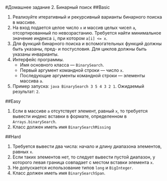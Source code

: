 #Домашнее задание 2. Бинарный поиск
##Basic
1. Реализуйте итеративный и рекурсивный варианты бинарного поиска в массиве.
2. На вход подается целое число `x` и массив целых чисел `a`, отсортированный по невозрастанию. Требуется найти минимальное значение индекса `i`, при котором `a[i] <= x`.
3. Для функций бинарного поиска и вспомогательных функций должны быть указаны, пред- и постусловия. Для циклов должны быть указаны инварианты.
4. Интерфейс программы.
	- Имя основного класса — `BinarySearch`.
	- Первый аргумент командной строки — число `x`.
	- Последующие аргументы командной строки — элементы массива `a`.
5. Пример запуска: `java BinarySearch 3 5 4 3 2 1`. Ожидаемый результат: `2`.

##Easy
1. Если в массиве `a` отсутствует элемент, равный `x`, то требуется вывести индекс вставки в формате, определенном в `Arrays.binarySearch`.
2. Класс должен иметь имя `BinarySearchMissing`

##Hard
1. Требуется вывести два числа: начало и длину диапазона элементов, равных `x`.
2. Если таких элементов нет, то следует вывести пустой диапазон, у которого левая граница совпадает с местом вставки элемента `x`.
3. Не допускается использование типов `long` и `BigInteger`.
4. Класс должен иметь имя `BinarySearchSpan`.
